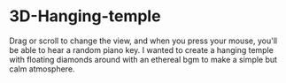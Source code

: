 # 3D-Hanging-temple
Drag or scroll to change the view, and when you press your mouse, you'll be able to hear a random piano key. I wanted to create a hanging temple with floating diamonds around with an ethereal bgm to make a simple but calm atmosphere. 
